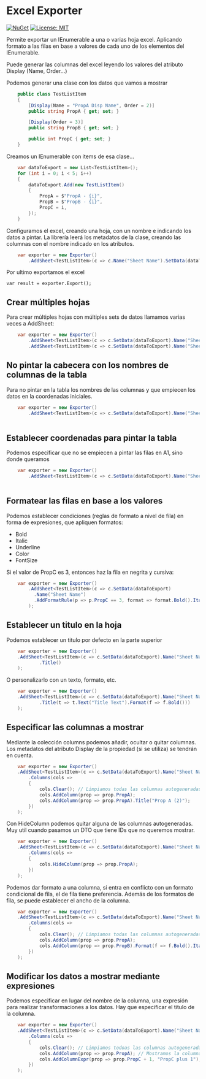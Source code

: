 # Excel Exporter 
[![NuGet](https://img.shields.io/nuget/v/Intnovaction.Utils.ExcelExporter.svg)](https://www.nuget.org/packages/IntNovAction.Utils.ExcelExporter/)
[![License: MIT](https://img.shields.io/badge/License-MIT-yellow.svg)](https://opensource.org/licenses/MIT)

Permite exportar un IEnumerable a una o varias hoja excel. Aplicando formato a las filas en base a valores de cada uno de los elementos del IEnumerable.

Puede generar las columnas del excel leyendo los valores del atributo Display (Name, Order...)

Podemos generar una clase con los datos que vamos a mostrar
```c#
    public class TestListItem
    {
        [Display(Name = "PropA Disp Name", Order = 2)]
        public string PropA { get; set; }

        [Display(Order = 3)]
        public string PropB { get; set; }

        public int PropC { get; set; }
    }
```

Creamos un IEnumerable con items de esa clase...

```c#
    var dataToExport = new List<TestListItem>();
    for (int i = 0; i < 5; i++)
    {
        dataToExport.Add(new TestListItem()
        {
            PropA = $"PropA - {i}",
            PropB = $"PropB - {i}",
            PropC = i,
        });
    }
```

Configuramos el excel, creando una hoja, con un nombre e indicando los datos a pintar.
La librería leerá los metadatos de la clase, creando las columnas con el nombre indicado en los atributos.

```c#
    var exporter = new Exporter()
		.AddSheet<TestListItem>(c => c.Name("Sheet Name").SetData(dataToExport));
```

Por ultimo exportamos el excel

    var result = exporter.Export();

## Crear múltiples hojas

Para crear múltiples hojas con múltiples sets de datos llamamos varias veces a AddSheet:

```c#
    var exporter = new Exporter()
		.AddSheet<TestListItem>(c => c.SetData(dataToExport).Name("Sheet Name"))
        .AddSheet<TestListItem>(c => c.SetData(dataToExport).Name("Sheet 2 Name"));
```

## No pintar la cabecera con los nombres de columnas de la tabla

Para no pintar en la tabla los nombres de las columnas y que empiecen los datos en la coordenadas iniciales.

```c#
    var exporter = new Exporter()
		.AddSheet<TestListItem>(c => c.SetData(dataToExport).Name("Sheet Name").HideColumnHeaders());
        
```

## Establecer coordenadas para pintar la tabla

Podemos especificar que no se empiecen a pintar las filas en A1, sino donde queramos

```c#
    var exporter = new Exporter()
		.AddSheet<TestListItem>(c => c.SetData(dataToExport).Name("Sheet Name").SetCoordinates(3, 2));
        
```

## Formatear las filas en base a los valores

Podemos establecer condiciones (reglas de formato a nivel de fila) en forma de expresiones, que apliquen formatos:
- Bold
- Italic
- Underline
- Color
- FontSize

Si el valor de PropC es 3, entonces haz la fila en negrita y cursiva:

```c#
    var exporter = new Exporter()
		.AddSheet<TestListItem>(c => c.SetData(dataToExport)
		  .Name("Sheet Name")
		  .AddFormatRule(p => p.PropC == 3, format => format.Bold().Italic())
		);
```

## Establecer un titulo en la hoja

Podemos establecer un titulo por defecto en la parte superior

```c#
    var exporter = new Exporter()
    .AddSheet<TestListItem>(c => c.SetData(dataToExport).Name("Sheet Name")
            .Title()
    );
```

O personalizarlo con un texto, formato, etc.

```c#
    var exporter = new Exporter()
	.AddSheet<TestListItem>(c => c.SetData(dataToExport).Name("Sheet Name")
            .Title(t => t.Text("Title Text").Format(f => f.Bold()))
    );
```
## Especificar las columnas a mostrar
Mediante la colección columns podemos añadir, ocultar o quitar columnas. Los metadatos del atributo Display de la propiedad (si se utiliza) se tendrán en cuenta.


```c#
    var exporter = new Exporter()
    .AddSheet<TestListItem>(c => c.SetData(dataToExport).Name("Sheet Name")
		.Columns(cols =>
	    {
            cols.Clear(); // Limpiamos todas las columnas autogeneradas
            cols.AddColumn(prop => prop.PropA);            
            cols.AddColumn(prop => prop.PropA).Title("Prop A (2)");
        })
    );
```

Con HideColumn podemos quitar alguna de las columnas autogeneradas. Muy util cuando pasamos un DTO que tiene IDs que no queremos mostrar.

```c#
    var exporter = new Exporter()
    .AddSheet<TestListItem>(c => c.SetData(dataToExport).Name("Sheet Name")
		.Columns(cols =>
	    {
            cols.HideColumn(prop => prop.PropA);
        })
    );
```

Podemos dar formato a una columna, si entra en conflicto con un formato condicional de fila, el de fila tiene preferencia.
Además de los formatos de fila, se puede establecer el ancho de la columna.

```c#
    var exporter = new Exporter()
    .AddSheet<TestListItem>(c => c.SetData(dataToExport).Name("Sheet Name")
		.Columns(cols =>
	    {
            cols.Clear(); // Limpiamos todas las columnas autogeneradas
            cols.AddColumn(prop => prop.PropA);            
            cols.AddColumn(prop => prop.PropB).Format(f => f.Bold().Italic());           
        })
    );
```

## Modificar los datos a mostrar mediante expresiones
Podemos especificar en lugar del nombre de la columna, una expresión para realizar transformaciones a los datos. Hay que especificar el titulo de la columna.

```c#
    var exporter = new Exporter()
    .AddSheet<TestListItem>(c => c.SetData(dataToExport).Name("Sheet Name")
		.Columns(cols =>
	    {
            cols.Clear(); // Limpiamos todoas las columnas autogeneradas
            cols.AddColumn(prop => prop.PropA); // Mostramos la columna PropA
            cols.AddColumnExpr(prop => prop.PropC + 1, "PropC plus 1"); // Mostramos el contenido de PropC sumándole 1 y lo llamamos PropC plus 1
        })
    );
```
